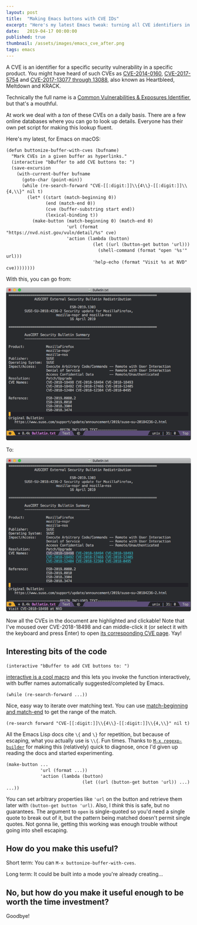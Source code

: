 ```yaml
---
layout: post
title:	"Making Emacs buttons with CVE IDs"
excerpt: "Here's my latest Emacs tweak: turning all CVE identifiers in a document into buttons."
date:	2019-04-17 00:00:00
published: true
thumbnail: /assets/images/emacs_cve_after.png
tags: emacs
---
```


A CVE is an identifier for a specific security vulnerability in a specific product. You might have heard of such CVEs as [CVE-2014-0160](https://heartbleed.com/), [CVE-2017-5754](https://meltdownattack.com/) and [CVE-2017-13077 through 13088](https://www.krackattacks.com/), also known as Heartbleed, Meltdown and KRACK.

Technically the full name is a [Common Vulnerabilities & Exposures Identifier](https://cve.mitre.org/), but that's a mouthful.

At work we deal with a _ton_ of these CVEs on a daily basis. There are a few online databases where you can go to look up details. Everyone has their own pet script for making this lookup fluent.

Here's my latest, for Emacs on macOS:

```elisp
(defun buttonize-buffer-with-cves (bufname)
  "Mark CVEs in a given buffer as hyperlinks."
  (interactive "bBuffer to add CVE buttons to: ")
  (save-excursion
    (with-current-buffer bufname
      (goto-char (point-min))
      (while (re-search-forward "CVE-[[:digit:]]\\{4\\}-[[:digit:]]\\{4,\\}" nil t)
        (let* ((start (match-beginning 0))
               (end (match-end 0))
               (cve (buffer-substring start end))
               (lexical-binding t))
          (make-button (match-beginning 0) (match-end 0)
                       'url (format "https://nvd.nist.gov/vuln/detail/%s" cve)
                       'action (lambda (button)
                                 (let ((url (button-get button 'url)))
                                   (shell-command (format "open '%s'" url)))
                                 'help-echo (format "Visit %s at NVD" cve))))))))
```

With this, you can go from:

![Screenshot of before.](/assets/images/emacs_cve_before.png)

To:

![Screenshot of after.](/assets/images/emacs_cve_after.png)

Now all the CVEs in the document are highlighted and clickable! Note that I've moused over CVE-2018-18498 and can middle-click it (or select it with the keyboard and press Enter) to open [its corresponding CVE page](https://nvd.nist.gov/vuln/detail/CVE-2018-18498). Yay!

## Interesting bits of the code
```elisp
(interactive "bBuffer to add CVE buttons to: ")
```
[interactive is a cool macro](https://www.gnu.org/software/emacs/manual/html_node/elisp/Using-Interactive.html) and this lets you invoke the function interactively, with buffer names automatically suggested/completed by Emacs.

```elisp
(while (re-search-forward ...))
```
Nice, easy way to iterate over matching text. You can use [match-beginning and match-end](https://www.gnu.org/software/emacs/manual/html_node/elisp/Simple-Match-Data.html) to get the range of the match.

```elisp
(re-search forward "CVE-[[:digit:]]\\{4\\}-[[:digit:]]\\{4,\\}" nil t)
```

All the Emacs Lisp docs cite `\{` and `\}` for repetition, but because of escaping, what you actually use is `\\{`. Fun times. Thanks to [`M-x regexp-builder`](https://www.masteringemacs.org/article/re-builder-interactive-regexp-builder) for making this (relatively) quick to diagnose, once I'd given up reading the docs and started experimenting.

```elisp
(make-button ... 
             'url (format ...))
             'action (lambda (button)
                             (let ((url (button-get button 'url)) ...) ...))
```

You can set arbitrary properties like `'url` on the button and retrieve them later with `(button-get button 'url)`. Also, I _think_ this is safe, but no guarantees. The argument to `open` is single-quoted so you'd need a single quote to break out of it, but the pattern being matched doesn't permit single quotes. Not gonna lie, getting this working was enough trouble without going into shell escaping.

## How do you make this useful?

Short term: You can `M-x buttonize-buffer-with-cves`.

Long term: It could be built into a mode you're already creating...

## No, but how do you make it useful enough to be worth the time investment?

Goodbye!
